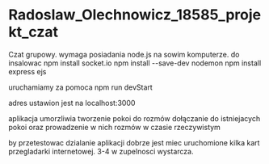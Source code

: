 # Radoslaw_Olechnowicz_18585_projekt_czat

Czat grupowy. wymaga posiadania node.js na sowim komputerze.
do insalowac 
npm install socket.io
npm install --save-dev nodemon
npm install express ejs

uruchamiamy za pomoca
npm run devStart

adres ustawion jest na localhost:3000

aplikacja umorzliwia tworzenie pokoi do rozmów
dołączanie do istniejacych pokoi oraz prowadzenie w nich rozmów w czasie rzeczywistym

by przetestowac dzialanie aplikacji dobrze jest miec uruchomione kilka kart przegladarki internetowej. 3-4 w zupelnosci wystarcza.
